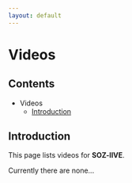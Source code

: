 ```yaml
---
layout: default
---
```


# Videos

## Contents

- Videos
  - [Introduction](#introduction)


## Introduction

This page lists videos for **SOZ-lIVE**.  

Currently there are none...
